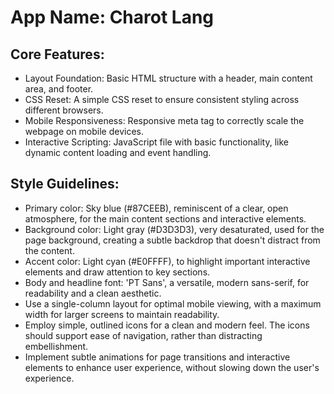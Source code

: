 # **App Name**: Charot Lang

## Core Features:

- Layout Foundation: Basic HTML structure with a header, main content area, and footer.
- CSS Reset: A simple CSS reset to ensure consistent styling across different browsers.
- Mobile Responsiveness: Responsive meta tag to correctly scale the webpage on mobile devices.
- Interactive Scripting: JavaScript file with basic functionality, like dynamic content loading and event handling.

## Style Guidelines:

- Primary color: Sky blue (#87CEEB), reminiscent of a clear, open atmosphere, for the main content sections and interactive elements.
- Background color: Light gray (#D3D3D3), very desaturated, used for the page background, creating a subtle backdrop that doesn't distract from the content.
- Accent color: Light cyan (#E0FFFF), to highlight important interactive elements and draw attention to key sections.
- Body and headline font: 'PT Sans', a versatile, modern sans-serif, for readability and a clean aesthetic.
- Use a single-column layout for optimal mobile viewing, with a maximum width for larger screens to maintain readability.
- Employ simple, outlined icons for a clean and modern feel. The icons should support ease of navigation, rather than distracting embellishment.
- Implement subtle animations for page transitions and interactive elements to enhance user experience, without slowing down the user's experience.